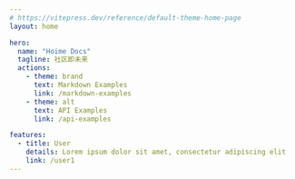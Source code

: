 ```yaml
---
# https://vitepress.dev/reference/default-theme-home-page
layout: home

hero:
  name: "Hoime Docs"
  tagline: 社区即未来
  actions:
    - theme: brand
      text: Markdown Examples
      link: /markdown-examples
    - theme: alt
      text: API Examples
      link: /api-examples

features:
  - title: User
    details: Lorem ipsum dolor sit amet, consectetur adipiscing elit
    link: /user1
---
```


